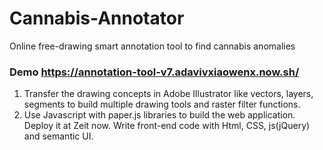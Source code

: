 # Cannabis-Annotator
Online free-drawing smart annotation tool to find cannabis anomalies
### Demo https://annotation-tool-v7.adavivxiaowenx.now.sh/
1. Transfer the drawing concepts in Adobe Illustrator like vectors, layers, segments to build multiple drawing tools and raster filter functions.
2. Use Javascript with paper.js libraries to build the web application. Deploy it at Zeit now. Write front-end code with Html, CSS, js(jQuery) and semantic UI.
